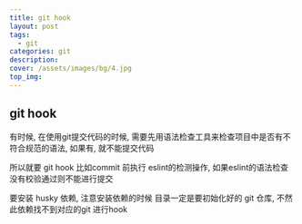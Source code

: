 ```yaml
---
title: git hook
layout: post
tags: 
  - git
categories: git
description: 
cover: /assets/images/bg/4.jpg
top_img: 
---
```


## git hook

有时候, 在使用git提交代码的时候, 需要先用语法检查工具来检查项目中是否有不符合规范的语法, 如果有, 就不能提交代码

所以就要 git hook 比如commit 前执行 eslint的检测操作, 如果eslint的语法检查没有校验通过则不能进行提交

要安装 husky 依赖, 注意安装依赖的时候 目录一定是要初始化好的 git 仓库, 不然此依赖找不到对应的git 进行hook